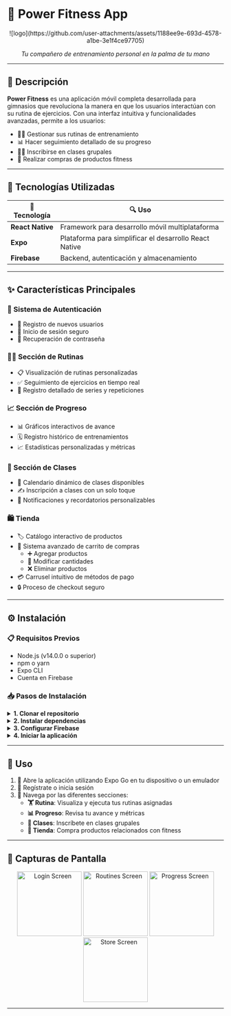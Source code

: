 # 💪 Power Fitness App

<div align="center">
![logo](https://github.com/user-attachments/assets/1188ee9e-693d-4578-a1be-3e1f4ce97705)

  <br>
  <p><i>Tu compañero de entrenamiento personal en la palma de tu mano</i></p>
</div>

---

## 📱 Descripción

**Power Fitness** es una aplicación móvil completa desarrollada para gimnasios que revoluciona la manera en que los usuarios interactúan con su rutina de ejercicios. Con una interfaz intuitiva y funcionalidades avanzadas, permite a los usuarios:

- 🏋️‍♂️ Gestionar sus rutinas de entrenamiento
- 📊 Hacer seguimiento detallado de su progreso
- 🧘‍♀️ Inscribirse en clases grupales
- 🛒 Realizar compras de productos fitness

---

## 🚀 Tecnologías Utilizadas

<div align="center">

| 🔧 Tecnología | 🔍 Uso |
|------------|-----|
| **React Native** | Framework para desarrollo móvil multiplataforma |
| **Expo** | Plataforma para simplificar el desarrollo React Native |
| **Firebase** | Backend, autenticación y almacenamiento |

</div>

---

## ✨ Características Principales

### 🔐 Sistema de Autenticación
- 📝 Registro de nuevos usuarios
- 🔑 Inicio de sesión seguro
- 🔄 Recuperación de contraseña

### 🏋️‍♀️ Sección de Rutinas
- 📋 Visualización de rutinas personalizadas
- ✅ Seguimiento de ejercicios en tiempo real
- 📝 Registro detallado de series y repeticiones

### 📈 Sección de Progreso
- 📊 Gráficos interactivos de avance
- 🗓️ Registro histórico de entrenamientos
- 📈 Estadísticas personalizadas y métricas

### 🧘 Sección de Clases
- 📅 Calendario dinámico de clases disponibles
- ✍️ Inscripción a clases con un solo toque
- 🔔 Notificaciones y recordatorios personalizables

### 🛍️ Tienda
- 🏷️ Catálogo interactivo de productos
- 🛒 Sistema avanzado de carrito de compras
  - ➕ Agregar productos
  - 🔄 Modificar cantidades
  - ❌ Eliminar productos
- 💳 Carrusel intuitivo de métodos de pago
- 🔒 Proceso de checkout seguro

---

## ⚙️ Instalación

### 📋 Requisitos Previos
- Node.js (v14.0.0 o superior)
- npm o yarn
- Expo CLI
- Cuenta en Firebase

### 📥 Pasos de Instalación

<details>
<summary><b>1. Clonar el repositorio</b></summary>

```bash
git clone https://github.com/tu-usuario/power-fitness.git
cd power-fitness
```
</details>

<details>
<summary><b>2. Instalar dependencias</b></summary>

```bash
npm install
# o
yarn install
```
</details>

<details>
<summary><b>3. Configurar Firebase</b></summary>

- Crea un proyecto en Firebase Console
- Agrega una aplicación web al proyecto
- Copia las credenciales de configuración
- Crea un archivo `.env` en la raíz del proyecto con tus credenciales:

```
API_KEY=tu-api-key
AUTH_DOMAIN=tu-auth-domain
DATABASE_URL=tu-database-url
PROJECT_ID=tu-project-id
STORAGE_BUCKET=tu-storage-bucket
MESSAGING_SENDER_ID=tu-messaging-sender-id
APP_ID=tu-app-id
```
</details>

<details>
<summary><b>4. Iniciar la aplicación</b></summary>

```bash
expo start
# o
npm start
```
</details>

---

## 📱 Uso

1. 📲 Abre la aplicación utilizando Expo Go en tu dispositivo o un emulador
2. 🔐 Regístrate o inicia sesión
3. 🧭 Navega por las diferentes secciones:
   - **🏋️ Rutina**: Visualiza y ejecuta tus rutinas asignadas
   - **📊 Progreso**: Revisa tu avance y métricas
   - **🧘 Clases**: Inscríbete en clases grupales
   - **🛒 Tienda**: Compra productos relacionados con fitness

---

## 📸 Capturas de Pantalla

<div align="center">
  <img src="https://via.placeholder.com/150?text=Login" alt="Login Screen" width="150"/>
  <img src="https://via.placeholder.com/150?text=Rutinas" alt="Routines Screen" width="150"/>
  <img src="https://via.placeholder.com/150?text=Progreso" alt="Progress Screen" width="150"/>
  <img src="https://via.placeholder.com/150?text=Tienda" alt="Store Screen" width="150"/>
</div>

---


